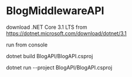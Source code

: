 # BlogMiddlewareAPI

download .NET Core 3.1 LTS from https://dotnet.microsoft.com/download/dotnet/3.1

run from console

dotnet build  BlogAPI/BlogAPI.csproj 

dotnet run --project BlogAPI/BlogAPI.csproj 
